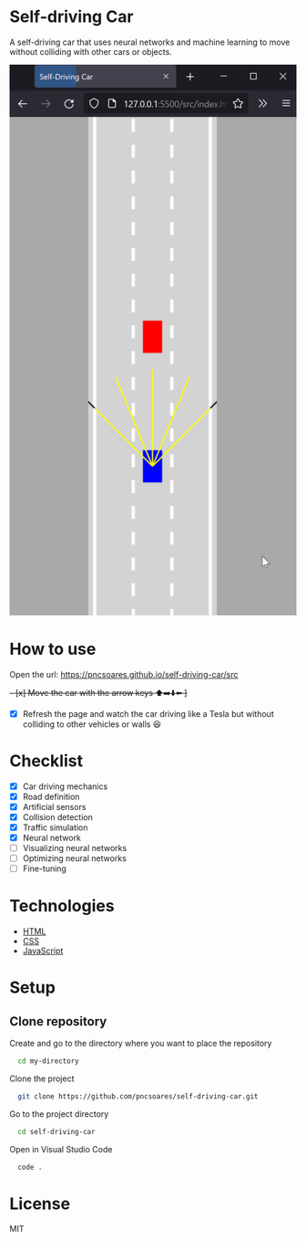 # Self-driving Car

A self-driving car that uses neural networks and machine learning to move without colliding with other cars or objects.

![neural network](./.github/neural-network.gif)

# How to use

Open the url: https://pncsoares.github.io/self-driving-car/src

<s>- [x] Move the car with the arrow keys ⬆️➡️⬇️⬅️ ]</s>
- [x] Refresh the page and watch the car driving like a Tesla but without colliding to other vehicles or walls 😆

# Checklist

- [x] Car driving mechanics
- [x] Road definition
- [x] Artificial sensors
- [x] Collision detection
- [x] Traffic simulation
- [x] Neural network
- [ ] Visualizing neural networks
- [ ] Optimizing neural networks
- [ ] Fine-tuning

# Technologies

- [HTML](https://developer.mozilla.org/en-US/docs/Web/HTML)
- [CSS](https://developer.mozilla.org/en-US/docs/Web/CSS)
- [JavaScript](https://developer.mozilla.org/en-US/docs/Web/JavaScript)

# Setup

## Clone repository

Create and go to the directory where you want to place the repository

```bash
  cd my-directory
```

Clone the project

```bash
  git clone https://github.com/pncsoares/self-driving-car.git
```

Go to the project directory

```bash
  cd self-driving-car
```

Open in Visual Studio Code

```bash
  code .
```

# License

MIT